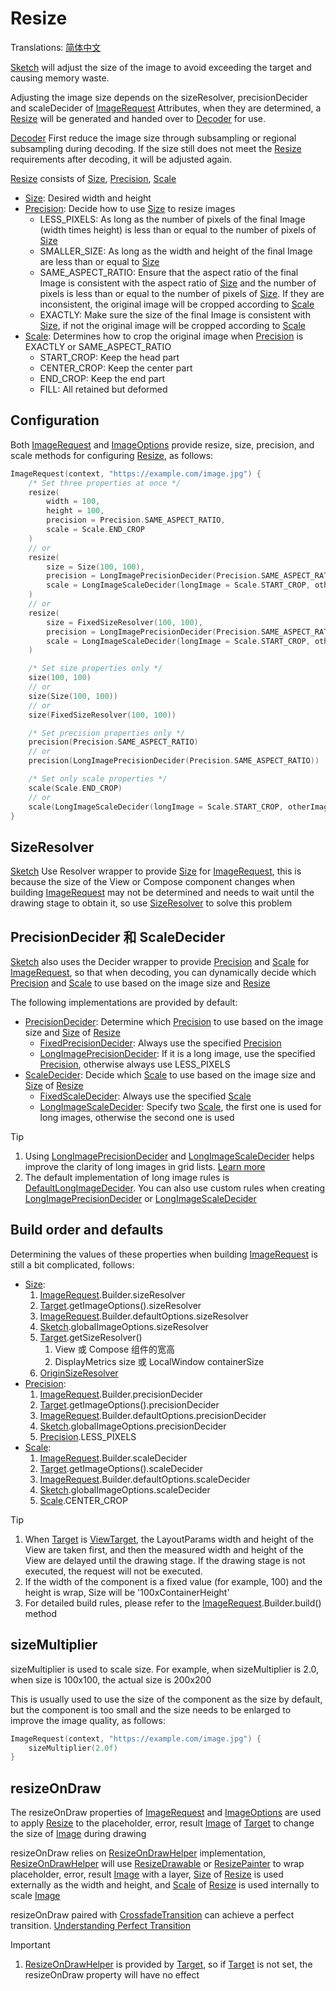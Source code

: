 # Resize

Translations: [简体中文](resize_zh.md)

[Sketch] will adjust the size of the image to avoid exceeding the target and causing memory waste.

Adjusting the image size depends on the sizeResolver, precisionDecider and scaleDecider
of [ImageRequest]
Attributes, when they are determined, a [Resize] will be generated and handed over to [Decoder] for
use.

[Decoder] First reduce the image size through subsampling or regional subsampling during decoding.
If the size still does not meet the [Resize] requirements after decoding, it will be adjusted again.

[Resize] consists of [Size], [Precision], [Scale]

* [Size]: Desired width and height
* [Precision]: Decide how to use [Size] to resize images
    * LESS_PIXELS: As long as the number of pixels of the final Image (width times height) is less
      than or equal to the number of pixels of [Size]
    * SMALLER_SIZE: As long as the width and height of the final Image are less than or equal
      to [Size]
    * SAME_ASPECT_RATIO: Ensure that the aspect ratio of the final Image is consistent with the
      aspect ratio of [Size] and the number of pixels is less than or equal to the number of pixels
      of [Size]. If they are inconsistent, the original image will be cropped according to [Scale]
    * EXACTLY: Make sure the size of the final Image is consistent with [Size], if not the original
      image will be cropped according to [Scale]
* [Scale]: Determines how to crop the original image when [Precision] is EXACTLY or
  SAME_ASPECT_RATIO
    * START_CROP: Keep the head part
    * CENTER_CROP: Keep the center part
    * END_CROP: Keep the end part
    * FILL: All retained but deformed

## Configuration

Both [ImageRequest] and [ImageOptions] provide resize, size, precision, and scale methods for
configuring [Resize], as follows:

```kotlin
ImageRequest(context, "https://example.com/image.jpg") {
    /* Set three properties at once */
    resize(
        width = 100,
        height = 100,
        precision = Precision.SAME_ASPECT_RATIO,
        scale = Scale.END_CROP
    )
    // or
    resize(
        size = Size(100, 100),
        precision = LongImagePrecisionDecider(Precision.SAME_ASPECT_RATIO),
        scale = LongImageScaleDecider(longImage = Scale.START_CROP, otherImage = Scale.CENTER_CROP)
    )
    // or
    resize(
        size = FixedSizeResolver(100, 100),
        precision = LongImagePrecisionDecider(Precision.SAME_ASPECT_RATIO),
        scale = LongImageScaleDecider(longImage = Scale.START_CROP, otherImage = Scale.CENTER_CROP)
    )

    /* Set size properties only */
    size(100, 100)
    // or
    size(Size(100, 100))
    // or
    size(FixedSizeResolver(100, 100))

    /* Set precision properties only */
    precision(Precision.SAME_ASPECT_RATIO)
    // or
    precision(LongImagePrecisionDecider(Precision.SAME_ASPECT_RATIO))

    /* Set only scale properties */
    scale(Scale.END_CROP)
    // or
    scale(LongImageScaleDecider(longImage = Scale.START_CROP, otherImage = Scale.CENTER_CROP))
}
```

## SizeResolver

[Sketch] Use Resolver wrapper to provide [Size] for [ImageRequest], this is because the size of the
View or Compose component changes when building [ImageRequest] may not be determined and needs to
wait until the drawing stage to obtain it, so use [SizeResolver] to solve this problem

## PrecisionDecider 和 ScaleDecider

[Sketch] also uses the Decider wrapper to provide [Precision] and [Scale] for [ImageRequest], so
that when decoding, you can dynamically decide which [Precision] and [Scale] to use based on the
image size and [Resize]

The following implementations are provided by default:

* [PrecisionDecider]: Determine which [Precision] to use based on the image size and [Size]
  of [Resize]
    * [FixedPrecisionDecider]: Always use the specified [Precision]
    * [LongImagePrecisionDecider]: If it is a long image, use the specified [Precision],
      otherwise always use LESS_PIXELS
* [ScaleDecider]: Decide which [Scale] to use based on the image size and [Size] of [Resize]
    * [FixedScaleDecider]: Always use the specified [Scale]
    * [LongImageScaleDecider]: Specify two [Scale], the first one is used for long images, otherwise
      the second one is used

> [!TIP]
> 1. Using [LongImagePrecisionDecider] and [LongImageScaleDecider] helps improve the clarity of
     long images in grid lists. [Learn more][long_image_grid_thumbnails]
> 2. The default implementation of long image rules is [DefaultLongImageDecider]. You can also use
     custom rules when creating [LongImagePrecisionDecider] or [LongImageScaleDecider]

## Build order and defaults

Determining the values of these properties when building [ImageRequest] is still a bit complicated,
follows:

* [Size]:
    1. [ImageRequest].Builder.sizeResolver
    2. [Target].getImageOptions().sizeResolver
    3. [ImageRequest].Builder.defaultOptions.sizeResolver
    4. [Sketch].globalImageOptions.sizeResolver
    5. [Target].getSizeResolver()
        1. View 或 Compose 组件的宽高
        2. DisplayMetrics size 或 LocalWindow containerSize
    6. [OriginSizeResolver]
* [Precision]:
    1. [ImageRequest].Builder.precisionDecider
    2. [Target].getImageOptions().precisionDecider
    3. [ImageRequest].Builder.defaultOptions.precisionDecider
    4. [Sketch].globalImageOptions.precisionDecider
    5. [Precision].LESS_PIXELS
* [Scale]:
    1. [ImageRequest].Builder.scaleDecider
    2. [Target].getImageOptions().scaleDecider
    3. [ImageRequest].Builder.defaultOptions.scaleDecider
    4. [Sketch].globalImageOptions.scaleDecider
    5. [Scale].CENTER_CROP

> [!TIP]
> 1. When [Target] is [ViewTarget], the LayoutParams width and height of the View are taken first,
     and then the measured width and height of the View are delayed until the drawing stage. If the
     drawing stage is not executed, the request will not be executed.
> 2. If the width of the component is a fixed value (for example, 100) and the height is wrap, Size
     will be '100xContainerHeight'
> 3. For detailed build rules, please refer to the [ImageRequest].Builder.build() method

## sizeMultiplier

sizeMultiplier is used to scale size. For example, when sizeMultiplier is 2.0, when size is 100x100,
the actual size is 200x200

This is usually used to use the size of the component as the size by default, but the component is
too small and the size needs to be enlarged to improve the image quality, as follows:

```kotlin
ImageRequest(context, "https://example.com/image.jpg") {
    sizeMultiplier(2.0f)
}
```

## resizeOnDraw

The resizeOnDraw properties of [ImageRequest] and [ImageOptions] are used to apply [Resize] to the
placeholder, error, result [Image] of [Target] to change the size of [Image] during drawing

resizeOnDraw relies on [ResizeOnDrawHelper] implementation, [ResizeOnDrawHelper] will
use [ResizeDrawable] or [ResizePainter] to wrap placeholder, error, result [Image] with a
layer, [Size] of [Resize] is used externally as the width and height, and [Scale] of [Resize] is
used internally to scale [Image]

resizeOnDraw paired with [CrossfadeTransition] can achieve a perfect
transition. [Understanding Perfect Transition](transition.md#perfect-transition)

> [!IMPORTANT]
> 1. [ResizeOnDrawHelper] is provided by [Target], so if [Target] is not set, the resizeOnDraw
     property will have no effect

[Sketch]: ../../sketch-core/src/commonMain/kotlin/com/github/panpf/sketch/Sketch.common.kt

[Resize]: ../../sketch-core/src/commonMain/kotlin/com/github/panpf/sketch/resize/Resize.kt

[Scale]: ../../sketch-core/src/commonMain/kotlin/com/github/panpf/sketch/resize/Scale.kt

[ScaleDecider]: ../../sketch-core/src/commonMain/kotlin/com/github/panpf/sketch/resize/ScaleDecider.kt

[FixedScaleDecider]: ../../sketch-core/src/commonMain/kotlin/com/github/panpf/sketch/resize/ScaleDecider.kt

[LongImageScaleDecider]: ../../sketch-core/src/commonMain/kotlin/com/github/panpf/sketch/resize/ScaleDecider.kt

[FixedPrecisionDecider]: ../../sketch-core/src/commonMain/kotlin/com/github/panpf/sketch/resize/PrecisionDecider.kt

[LongImagePrecisionDecider]: ../../sketch-core/src/commonMain/kotlin/com/github/panpf/sketch/resize/PrecisionDecider.kt

[PrecisionDecider]: ../../sketch-core/src/commonMain/kotlin/com/github/panpf/sketch/resize/PrecisionDecider.kt

[Precision]: ../../sketch-core/src/commonMain/kotlin/com/github/panpf/sketch/resize/Precision.kt

[ViewTarget]: ../../sketch-view-core/src/main/kotlin/com/github/panpf/sketch/target/ViewTarget.kt

[ImageRequest]: ../../sketch-core/src/commonMain/kotlin/com/github/panpf/sketch/request/ImageRequest.common.kt

[ImageOptions]: ../../sketch-core/src/commonMain/kotlin/com/github/panpf/sketch/request/ImageOptions.common.kt

[CrossfadeTransition]: ../../sketch-core/src/commonMain/kotlin/com/github/panpf/sketch/transition/CrossfadeTransition.kt

[Target]: ../../sketch-core/src/commonMain/kotlin/com/github/panpf/sketch/target/Target.kt

[ResizeDrawable]: ../../sketch-view-core/src/main/kotlin/com/github/panpf/sketch/drawable/ResizeDrawable.kt

[ResizeAnimatableDrawable]: ../../sketch-view-core/src/main/kotlin/com/github/panpf/sketch/drawable/ResizeAnimatableDrawable.kt

[DefaultLongImageDecider]: ../../sketch-core/src/commonMain/kotlin/com/github/panpf/sketch/resize/LongImageDecider.kt

[Decoder]: ../../sketch-core/src/commonMain/kotlin/com/github/panpf/sketch/decode/Decoder.kt

[Size]: ../../sketch-core/src/commonMain/kotlin/com/github/panpf/sketch/util/Size.kt

[SizeResolver]: ../../sketch-core/src/commonMain/kotlin/com/github/panpf/sketch/resize/SizeResolver.kt

[OriginSizeResolver]: ../../sketch-core/src/commonMain/kotlin/com/github/panpf/sketch/resize/SizeResolver.kt

[Image]: ../../sketch-core/src/commonMain/kotlin/com/github/panpf/sketch/Image.kt

[ResizeOnDrawHelper]: ../../sketch-core/src/commonMain/kotlin/com/github/panpf/sketch/resize/ResizeOnDraw.kt

[ResizePainter]: ../../sketch-compose-core/src/commonMain/kotlin/com/github/panpf/sketch/painter/ResizePainter.kt

[long_image_grid_thumbnails]: long_image_grid_thumbnails.md